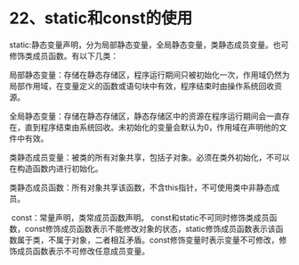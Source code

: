 # 22、static和const的使用

   static:静态变量声明，分为局部静态变量，全局静态变量，类静态成员变量。也可修饰类成员函数。有以下几类：

局部静态变量：存储在静态存储区，程序运行期间只被初始化一次，作用域仍然为局部作用域，在变量定义的函数或语句块中有效，程序结束时由操作系统回收资源。

全局静态变量：存储在静态存储区，静态存储区中的资源在程序运行期间会一直存在，直到程序结束由系统回收。未初始化的变量会默认为0，作用域在声明他的文件中有效。

类静态成员变量：被类的所有对象共享，包括子对象。必须在类外初始化，不可以在构造函数内进行初始化。

类静态成员函数：所有对象共享该函数，不含this指针，不可使用类中非静态成员。

​    const：常量声明，类常成员函数声明。 const和static不可同时修饰类成员函数，const修饰成员函数表示不能修改对象的状态，static修饰成员函数表示该函数属于类，不属于对象，二者相互矛盾。const修饰变量时表示变量不可修改，修饰成员函数表示不可修改任意成员变量。 
